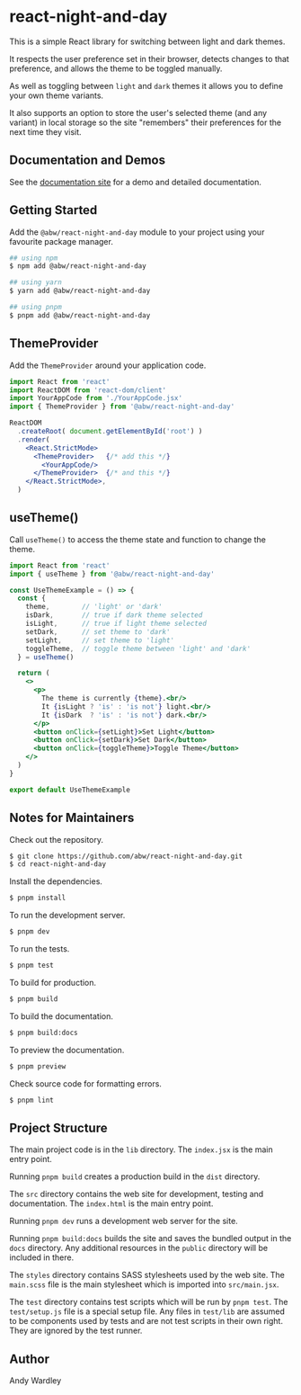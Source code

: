 # react-night-and-day

This is a simple React library for switching between light and dark themes.

It respects the user preference set in their browser, detects
changes to that preference, and allows the theme to be toggled
manually.

As well as toggling between `light` and `dark` themes it allows you to define
your own theme variants.

It also supports an option to store the user's selected theme (and any
variant) in local storage so the site "remembers" their preferences for the
next time they visit.

## Documentation and Demos

See the [documentation site](https://abw.github.io/react-night-and-day/)
for a demo and detailed documentation.

## Getting Started

Add the `@abw/react-night-and-day` module to your project using your favourite
package manager.

```bash
## using npm
$ npm add @abw/react-night-and-day

## using yarn
$ yarn add @abw/react-night-and-day

## using pnpm
$ pnpm add @abw/react-night-and-day
```

## ThemeProvider

Add the `ThemeProvider` around your application code.

```jsx
import React from 'react'
import ReactDOM from 'react-dom/client'
import YourAppCode from './YourAppCode.jsx'
import { ThemeProvider } from '@abw/react-night-and-day'

ReactDOM
  .createRoot( document.getElementById('root') )
  .render(
    <React.StrictMode>
      <ThemeProvider>   {/* add this */}
        <YourAppCode/>
      </ThemeProvider>  {/* and this */}
    </React.StrictMode>,
  )
```

## useTheme()

Call `useTheme()` to access the theme state and function to change the theme.

```jsx
import React from 'react'
import { useTheme } from '@abw/react-night-and-day'

const UseThemeExample = () => {
  const {
    theme,        // 'light' or 'dark'
    isDark,       // true if dark theme selected
    isLight,      // true if light theme selected
    setDark,      // set theme to 'dark'
    setLight,     // set theme to 'light'
    toggleTheme,  // toggle theme between 'light' and 'dark'
  } = useTheme()

  return (
    <>
      <p>
        The theme is currently {theme}.<br/>
        It {isLight ? 'is' : 'is not'} light.<br/>
        It {isDark  ? 'is' : 'is not'} dark.<br/>
      </p>
      <button onClick={setLight}>Set Light</button>
      <button onClick={setDark}>Set Dark</button>
      <button onClick={toggleTheme}>Toggle Theme</button>
    </>
  )
}

export default UseThemeExample
```

## Notes for Maintainers

Check out the repository.

```bash
$ git clone https://github.com/abw/react-night-and-day.git
$ cd react-night-and-day
```

Install the dependencies.

```bash
$ pnpm install
```

To run the development server.

```bash
$ pnpm dev
```

To run the tests.

```bash
$ pnpm test
```

To build for production.

```bash
$ pnpm build
```

To build the documentation.

```bash
$ pnpm build:docs
```

To preview the documentation.

```bash
$ pnpm preview
```

Check source code for formatting errors.

```bash
$ pnpm lint
```


## Project Structure

The main project code is in the `lib` directory.  The `index.jsx` is the
main entry point.

Running `pnpm build` creates a production build in the `dist`
directory.

The `src` directory contains the web site for development, testing and
documentation.  The `index.html` is the main entry point.

Running `pnpm dev` runs a development web server for the site.

Running `pnpm build:docs` builds the site and saves the bundled
output in the `docs` directory.  Any additional resources in the `public`
directory will be included in there.

The `styles` directory contains SASS stylesheets used by the web site.
The `main.scss` file is the main stylesheet which is imported into
`src/main.jsx`.

The `test` directory contains test scripts which will be run by
`pnpm test`.  The `test/setup.js` file is a special setup file.
Any files in `test/lib` are assumed to be components used by tests and
are not test scripts in their own right.  They are ignored by the test
runner.

## Author

Andy Wardley